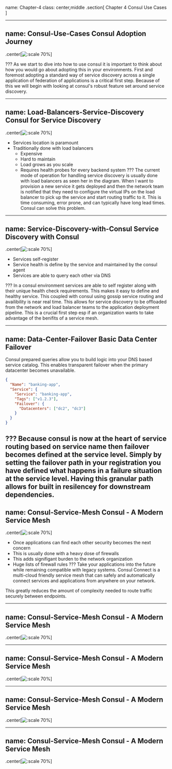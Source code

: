 name: Chapter-4
class: center,middle
.section[
Chapter 4
Consul Use Cases
]

---
name: Consul-Use-Cases
Consul Adoption Journey
-------------------------
.center[![:scale 70%](images/use_cases.png)]

???
As we start to dive into how to use consul it is important to think about how you would go about adopting this in your environments.  First and foremost adopting a standard way of service discovery across a single application of federation of applications is a critical first step.  Because of this we will begin with looking at consul's robust feature set around service discovery.

---
name: Load-Balancers-Service-Discovery
Consul for Service Discovery
-------------------------

.center[![:scale 70%](images/consul-service-discovery.001.png)]
* Services location is paramount
* Traditionally done with load balancers
   * Expensive
   * Hard to maintain
   * Load grows as you scale
   * Requires health probes for every backend system
???
The current mode of operation for handling service discovery is usually done with load balancers as seen her in the diagram.  When I want to provision a new service it gets deployed and then the network team is notified that they need to configure the virtual IPs on the load balancer to pick up the service and start routing traffic to it.  This is time consuming, error prone, and can typically have long lead times.  Consul can solve this problem.

---
name: Service-Discovery-with-Consul
Service Discovery with Consul
-------------------------
.center[![:scale 70%](images/consul-service-discovery.002.png)]
* Services self-register
* Service health is define by the service and maintained by the consul agent
* Services are able to query each other via DNS
   
???
In a consul environment services are able to self register along with their unique health check requirements.  This makes it easy to define and healthy service.  This coupled with consul using gossip service routing and availibility is near real time.  This allows for service discovery to be offloaded from the network and load balancer teams to the application deployment pipeline.  This is a crucial first step esp if an organization wants to take advantage of the benifits of a service mesh.


---
name: Data-Center-Failover
Basic Data Center Failover
-------------------------
Consul prepared queries allow you to build logic into your DNS based service catalog. This enables transparent failover when the primary datacenter becomes unavailable.

```json
{
  "Name": "banking-app",
  "Service": {
    "Service": "banking-app",
    "Tags": ["v1.2.3"],
    "Failover": {
      "Datacenters": ["dc2", "dc3"]
    }
  }
}
```
???
Because consul is now at the heart of service routing based on service name then failover becomes defined at the service level.  Simply by setting the failover path in your registration you have defined what happens in a failure situation at the service level.  Having this granular path allows for built in resilencey for downstream dependencies.  
---
name: Consul-Service-Mesh
Consul - A Modern Service Mesh
-------------------------
.center[![:scale 70%](images/consul-service-discovery.003.png)]

* Once applications can find each other security becomes the next concern
* This is usually done with a heavy dose of firewalls
* This adds signifigant burden to the network organization 
* Huge lists of firewall rules
???
Take your applications into the future while remaining compatible with legacy systems. Consul Connect is a multi-cloud friendly service mesh that can safely and automatically connect services and applications from anywhere on your network. 

This greatly reduces the amount of complexity needed to route traffic securely between endpoints.

---
name: Consul-Service-Mesh
Consul - A Modern Service Mesh
-------------------------
.center[![:scale 70%](images/consul-service-discovery.004.png)]

---
name: Consul-Service-Mesh
Consul - A Modern Service Mesh
-------------------------
.center[![:scale 70%](images/consul-service-discovery.005.png)]

---
name: Consul-Service-Mesh
Consul - A Modern Service Mesh
-------------------------
.center[![:scale 70%](images/consul-service-discovery.006.png)]

---
name: Consul-Service-Mesh
Consul - A Modern Service Mesh
-------------------------
.center[![:scale 70%](images/consul-service-discovery.007.png)]